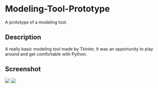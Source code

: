 # Modeling-Tool-Prototype
A prototype of a modeling tool.

## Description
A really basic modeling tool made by Tkinter, It was an opportunity to play around and get comfortable with Python.

## Screenshot
![](https://media.giphy.com/media/Urn0gWHsSeleBjDhWr/giphy.gif)
![](https://media.giphy.com/media/VeYSMJ6VBcL9w3xPiz/giphy.gif)
